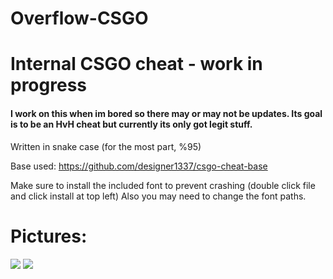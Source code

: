 # Overflow-CSGO
# Internal CSGO cheat - work in progress
#### I work on this when im bored so there may or may not be updates. Its goal is to be an HvH cheat but currently its only got legit stuff.

Written in snake case (for the most part, %95)

Base used:
https://github.com/designer1337/csgo-cheat-base

Make sure to install the included font to prevent crashing (double click file and click install at top left)
Also you may need to change the font paths.
# Pictures:

<img src="https://i.gyazo.com/cd7b462b74e9fb080425e71fc70895a1.jpg"/>  
<img src="https://i.gyazo.com/8fcee415b8a660c771b9c60cf972e86d.jpg"/>  
